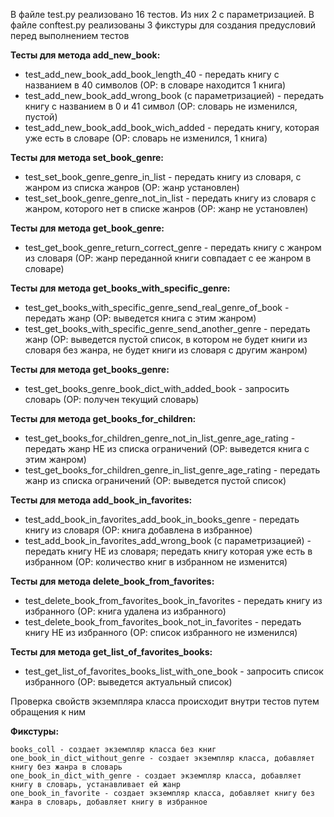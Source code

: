 В файле test.py реализовано 16 тестов. Из них 2 с параметризацией.
В файле conftest.py реализованы 3 фикстуры для создания предусловий перед выполнением тестов

**Тесты для метода add_new_book:**
* test_add_new_book_add_book_length_40 - передать книгу с названием в 40 символов (ОР: в словаре находится 1 книга)
* test_add_new_book_add_wrong_book (с параметризацией) - передать книгу с названием в 0 и 41 символ (ОР: словарь не изменился, пустой)
* test_add_new_book_add_book_wich_added - передать книгу, которая уже есть в словаре (ОР: словарь не изменился, 1 книга)

**Тесты для метода set_book_genre:**
* test_set_book_genre_genre_in_list - передать книгу из словаря, с жанром из списка жанров (ОР: жанр установлен)
* test_set_book_genre_genre_not_in_list - передать книгу из словаря с жанром, которого нет в списке жанров (ОР: жанр не установлен)

**Тесты для метода get_book_genre:**
* test_get_book_genre_return_correct_genre - передать книгу с жанром из словаря (ОР: жанр переданной книги совпадает с ее жанром в словаре)

**Тесты для метода get_books_with_specific_genre:**
* test_get_books_with_specific_genre_send_real_genre_of_book - передать жанр (ОР: выведется книга с этим жанром)
* test_get_books_with_specific_genre_send_another_genre - передать жанр (ОР: выведется пустой список, в котором не будет книги из словаря без жанра, не будет книги из словаря с другим жанром)

**Тесты для метода get_books_genre:**
* test_get_books_genre_book_dict_with_added_book - запросить словарь (ОР: получен текущий словарь)

**Тесты для метода get_books_for_children:**
* test_get_books_for_children_genre_not_in_list_genre_age_rating - передать жанр НЕ из списка ограничений (ОР: выведется книга с этим жанром)
* test_get_books_for_children_genre_in_list_genre_age_rating - передать жанр из списка ограничений (ОР: выведется пустой список)

**Тесты для метода add_book_in_favorites:**
* test_add_book_in_favorites_add_book_in_books_genre - передать книгу из словаря (ОР: книга добавлена в избранное)
* test_add_book_in_favorites_add_wrong_book (с параметризацией) - передать книгу НЕ из словаря; передать книгу которая уже есть в избранном (ОР: количество книг в избранном не изменится)

**Тесты для метода delete_book_from_favorites:**
* test_delete_book_from_favorites_book_in_favorites - передать книгу из избранного (ОР: книга удалена из избранного)
* test_delete_book_from_favorites_book_not_in_favorites - передать книгу НЕ из избранного (ОР: список избранного не изменился)

**Тесты для метода get_list_of_favorites_books:**
* test_get_list_of_favorites_books_list_with_one_book - запросить список избранного (ОР: выведется актуальный список)

Проверка свойств экземпляра класса происходит внутри тестов путем обращения к ним

**Фикстуры:**

    books_coll - создает экземпляр класса без книг
    one_book_in_dict_without_genre - создает экземпляр класса, добавляет книгу без жанра в словарь
    one_book_in_dict_with_genre - создает экземпляр класса, добавляет книгу в словарь, устанавливает ей жанр
    one_book_in_favorite - создает экземпляр класса, добавляет книгу без жанра в словарь, добавляет книгу в избранное